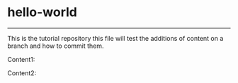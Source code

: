# hello-world

____________________________________________________
This is the tutorial repository
this file will test the additions of content on a branch and how to commit them.

Content1:

Content2:
